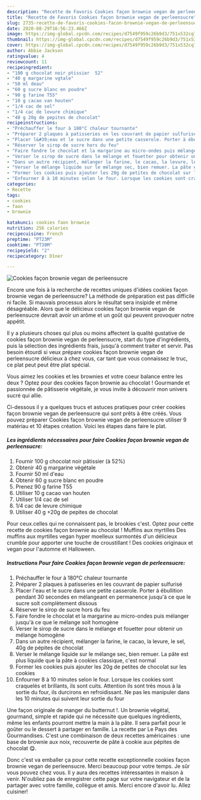 ```yaml
---
description: "Recette de Favoris Cookies façon brownie vegan de perleensucre"
title: "Recette de Favoris Cookies façon brownie vegan de perleensucre"
slug: 2735-recette-de-favoris-cookies-facon-brownie-vegan-de-perleensucre
date: 2020-08-29T16:56:23.466Z
image: https://img-global.cpcdn.com/recipes/d7549f959c26b9d3/751x532cq70/cookies-facon-brownie-vegan-de-perleensucre-photo-principale-de-la-recette.jpg
thumbnail: https://img-global.cpcdn.com/recipes/d7549f959c26b9d3/751x532cq70/cookies-facon-brownie-vegan-de-perleensucre-photo-principale-de-la-recette.jpg
cover: https://img-global.cpcdn.com/recipes/d7549f959c26b9d3/751x532cq70/cookies-facon-brownie-vegan-de-perleensucre-photo-principale-de-la-recette.jpg
author: Abbie Jackson
ratingvalue: 4
reviewcount: 11
recipeingredient:
- "100 g chocolat noir ptissier  52"
- "40 g margarine vgtale"
- "50 ml deau"
- "60 g sucre blanc en poudre"
- "90 g farine T55"
- "10 g cacao van houten"
- "1/4 cac de sel"
- "1/4 cac de levure chimique"
- "40 g 20g de pepites de chocolat"
recipeinstructions:
- "Préchauffer le four à 180°C chaleur tournante"
- "Préparer 2 plaques à patisseries en les couvrant de papier sulfurisé"
- "Placer l&#39;eau et le sucre dans une petite casserole. Porter à ébullition pendant 30 secondes en mélangeant en permanence jusqu&#39;à ce que le sucre soit complètement dissous"
- "Réserver le sirop de sucre hors du feu"
- "Faire fondre le chocolat et la margarine au micro-ondes puis mélanger jusqu&#39;à ce que le mélange soit homogène"
- "Verser le sirop de sucre dans le mélange et fouetter pour obtenir un mélange homogène"
- "Dans un autre récipient, mélanger la farine, le cacao, la levure, le sel, 40g de pépites de chocolat"
- "Verser le mélange liquide sur le mélange sec, bien remuer. La pâte est plus liquide que la pâte à cookies classique, c&#39;est normal"
- "Former les cookies puis ajouter les 20g de petites de chocolat sur les cookies"
- "Enfourner 8 à 10 minutes selon le four. Lorsque les cookies sont craquelés et brillants, ils sont cuits. Attention ils sont très mous à la sortie du four, ils durcirons en refroidissant. Ne pas les manipuler dans les 10 minutes qui suivent leur sortie du four"
categories:
- Recette
tags:
- cookies
- faon
- brownie

katakunci: cookies faon brownie 
nutrition: 256 calories
recipecuisine: French
preptime: "PT23M"
cooktime: "PT39M"
recipeyield: "2"
recipecategory: Dîner

---
```



![Cookies façon brownie vegan de perleensucre](https://img-global.cpcdn.com/recipes/d7549f959c26b9d3/751x532cq70/cookies-facon-brownie-vegan-de-perleensucre-photo-principale-de-la-recette.jpg)

Encore une fois à la recherche de recettes uniques d'idées cookies façon brownie vegan de perleensucre? La méthode de préparation est pas difficile ni facile. Si mauvais processus alors le résultat sera insipide et même désagréable. Alors que le délicieux cookies façon brownie vegan de perleensucre devrait avoir un arôme et un goût qui peuvent provoquer notre appétit.

Il y a plusieurs choses qui plus ou moins affectent la qualité gustative de cookies façon brownie vegan de perleensucre, start du type d'ingrédients, puis la sélection des ingrédients frais, jusqu'à comment traiter et servir. Pas besoin étourdi si veux prépare cookies façon brownie vegan de perleensucre délicieux à chez vous, car tant que vous connaissez le truc, ce plat peut peut être plat spécial.

Vous aimez les cookies et les brownies et votre coeur balance entre les deux ? Optez pour des cookies façon brownie au chocolat ! Gourmande et passionnée de pâtisserie végétale, je vous invite à découvrir mon univers sucré qui allie.


Ci-dessous il y a quelques trucs et astuces pratiques pour créer cookies façon brownie vegan de perleensucre qui sont prêts à être créés. Vous pouvez préparer Cookies façon brownie vegan de perleensucre utiliser 9 matériau et 10 étapes création. Voici les étapes dans faire le plat.

<!--inarticleads1-->

##### Les ingrédients nécessaires pour faire Cookies façon brownie vegan de perleensucre:

1. Fournir 100 g chocolat noir pâtissier (à 52%)
1. Obtenir 40 g margarine végétale
1. Fournir 50 ml d&#39;eau
1. Obtenir 60 g sucre blanc en poudre
1. Prenez 90 g farine T55
1. Utiliser 10 g cacao van houten
1. Utiliser 1/4 cac de sel
1.  1/4 cac de levure chimique
1. Utiliser 40 g +20g de pepites de chocolat


Pour ceux.celles qui ne connaissent pas, le brookies c&#39;est. Optez pour cette recette de cookies façon brownie au chocolat ! Muffins aux myrtilles Des muffins aux myrtilles vegan hyper moelleux surmontés d&#39;un délicieux crumble pour apporter une touche de croustillant ! Des cookies originaux et vegan pour l&#39;automne et Halloween. 

<!--inarticleads2-->

##### Instructions Pour faire Cookies façon brownie vegan de perleensucre:

1. Préchauffer le four à 180°C chaleur tournante
1. Préparer 2 plaques à patisseries en les couvrant de papier sulfurisé
1. Placer l&#39;eau et le sucre dans une petite casserole. Porter à ébullition pendant 30 secondes en mélangeant en permanence jusqu&#39;à ce que le sucre soit complètement dissous
1. Réserver le sirop de sucre hors du feu
1. Faire fondre le chocolat et la margarine au micro-ondes puis mélanger jusqu&#39;à ce que le mélange soit homogène
1. Verser le sirop de sucre dans le mélange et fouetter pour obtenir un mélange homogène
1. Dans un autre récipient, mélanger la farine, le cacao, la levure, le sel, 40g de pépites de chocolat
1. Verser le mélange liquide sur le mélange sec, bien remuer. La pâte est plus liquide que la pâte à cookies classique, c&#39;est normal
1. Former les cookies puis ajouter les 20g de petites de chocolat sur les cookies
1. Enfourner 8 à 10 minutes selon le four. Lorsque les cookies sont craquelés et brillants, ils sont cuits. Attention ils sont très mous à la sortie du four, ils durcirons en refroidissant. Ne pas les manipuler dans les 10 minutes qui suivent leur sortie du four


Une façon originale de manger du butternut !. Un brownie végétal, gourmand, simple et rapide qui ne nécessite que quelques ingrédients, même les enfants pourront mettre la main à la pâte. Il sera parfait pour le goûter ou le dessert à partager en famille. La recette par Le Pays des Gourmandises. C&#39;est une combinaison de deux recettes américaines : une base de brownie aux noix, recouverte de pâte à cookie aux pépites de chocolat 😋. 


Donc c'est va emballer ça pour cette recette exceptionnelle cookies façon brownie vegan de perleensucre. Merci beaucoup pour votre temps. Je sûr vous pouvez chez vous. Il y aura des recettes  intéressantes in maison à venir. N'oubliez pas de enregistrer cette page sur votre navigateur et de la partager avec votre famille, collègue et amis. Merci encore d'avoir lu. Allez cuisiner!
